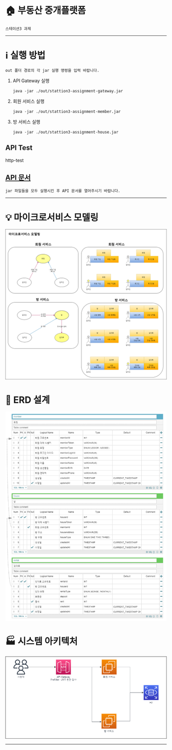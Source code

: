 # 🏠 부동산 중개플랫폼

`스테이션3 과제`

---

# ℹ️ 실행 방법

`out 폴더 경로의 각 jar 실행 명령을 입력 바랍니다.`

1. API Gateway 실행
    ```
    java -jar ./out/stattion3-assignment-gateway.jar
    ```
2. 회원 서비스 실행
    ```
    java -jar ./out/stattion3-assignment-member.jar
    ```
3. 방 서비스 실행
    ```
    java -jar ./out/stattion3-assignment-house.jar
    ```

## API Test
http-test

## [API 문서](http://localhost:8080/docs/index.html)

`jar 파일들을 모두 실행시킨 후 API 문서를 열어주시기 바랍니다.`

---

# 💡 마이크로서비스 모델링

![마이크로서비스 모델링](./public/station3-assignment-domain-model.png)

# 💠 ERD 설계

![ERD 설계](./public/station3-assignment-erd.png)

# 🏭 시스템 아키텍처

![시스템 아키텍처](./public/station3-assignment-system-architecture.png)

---
